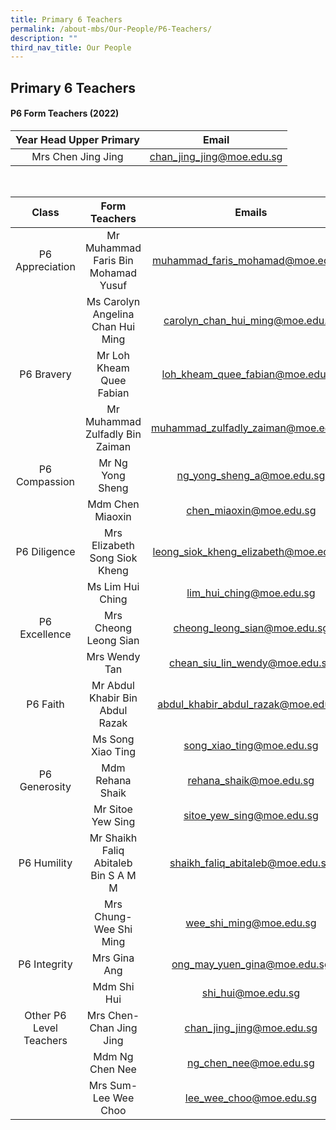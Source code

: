 ```yaml
---
title: Primary 6 Teachers
permalink: /about-mbs/Our-People/P6-Teachers/
description: ""
third_nav_title: Our People
---
```

## Primary 6 Teachers

#### P6 Form Teachers (2022)

| Year Head Upper Primary |           Email           |
|:-----------------------:|:-------------------------:|
| Mrs Chen Jing Jing      | chan_jing_jing@moe.edu.sg |

<br>

|          Class          |             Form Teachers            |                 Emails                |
|:-----------------------:|:------------------------------------:|:-------------------------------------:|
| P6 Appreciation         | Mr Muhammad Faris Bin Mohamad Yusuf  | muhammad_faris_mohamad@moe.edu.sg     |
|                         | Ms Carolyn Angelina Chan Hui Ming    | carolyn_chan_hui_ming@moe.edu.sg      |
| P6 Bravery              | Mr Loh Kheam Quee Fabian             | loh_kheam_quee_fabian@moe.edu.sg      |
|                         | Mr Muhammad Zulfadly Bin Zaiman      | muhammad_zulfadly_zaiman@moe.edu.sg   |
| P6 Compassion           | Mr Ng Yong Sheng                     | ng_yong_sheng_a@moe.edu.sg            |
|                         | Mdm Chen Miaoxin                     | chen_miaoxin@moe.edu.sg               |
| P6 Diligence            | Mrs Elizabeth Song Siok Kheng        | leong_siok_kheng_elizabeth@moe.edu.sg |
|                         | Ms Lim Hui Ching                     | lim_hui_ching@moe.edu.sg              |
| P6 Excellence           | Mrs Cheong Leong Sian                | cheong_leong_sian@moe.edu.sg          |
|                         | Mrs Wendy Tan                        | chean_siu_lin_wendy@moe.edu.sg        |
| P6 Faith                | Mr Abdul Khabir Bin Abdul Razak      | abdul_khabir_abdul_razak@moe.edu.sg   |
|                         | Ms Song Xiao Ting                    | song_xiao_ting@moe.edu.sg             |
| P6 Generosity           | Mdm Rehana Shaik                     | rehana_shaik@moe.edu.sg               |
|                         | Mr Sitoe Yew Sing                    | sitoe_yew_sing@moe.edu.sg             |
| P6 Humility             | Mr Shaikh Faliq Abitaleb Bin S A M M | shaikh_faliq_abitaleb@moe.edu.sg      |
|                         | Mrs Chung-Wee Shi Ming               | wee_shi_ming@moe.edu.sg               |
| P6 Integrity            | Mrs Gina Ang                         | ong_may_yuen_gina@moe.edu.sg          |
|                         | Mdm Shi Hui                          | shi_hui@moe.edu.sg                    |
| Other P6 Level Teachers | Mrs Chen-Chan Jing Jing              | chan_jing_jing@moe.edu.sg             |
|                         | Mdm Ng Chen Nee                      | ng_chen_nee@moe.edu.sg                |
|                         | Mrs Sum-Lee Wee Choo                 | lee_wee_choo@moe.edu.sg               |